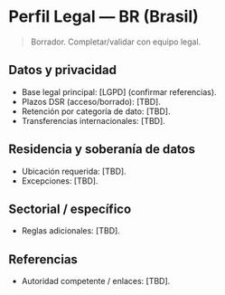 # Perfil Legal — BR (Brasil)

> Borrador. Completar/validar con equipo legal.

## Datos y privacidad
- Base legal principal: [LGPD] (confirmar referencias).
- Plazos DSR (acceso/borrado): [TBD].
- Retención por categoría de dato: [TBD].
- Transferencias internacionales: [TBD].

## Residencia y soberanía de datos
- Ubicación requerida: [TBD].
- Excepciones: [TBD].

## Sectorial / específico
- Reglas adicionales: [TBD].

## Referencias
- Autoridad competente / enlaces: [TBD].

